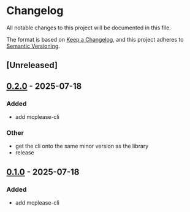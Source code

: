 # Changelog

All notable changes to this project will be documented in this file.

The format is based on [Keep a Changelog](https://keepachangelog.com/en/1.0.0/),
and this project adheres to [Semantic Versioning](https://semver.org/spec/v2.0.0.html).

## [Unreleased]

## [0.2.0](https://github.com/jbr/mcplease/releases/tag/mcplease-cli-v0.2.0) - 2025-07-18

### Added

- add mcplease-cli

### Other

- get the cli onto the same minor version as the library
- release

## [0.1.0](https://github.com/jbr/mcplease/releases/tag/mcplease-cli-v0.1.0) - 2025-07-18

### Added

- add mcplease-cli
